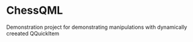 # ChessQML

Demonstration project for demonstrating manipulations with dynamically creeated QQuickItem
